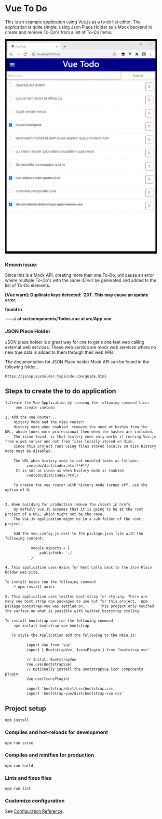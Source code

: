# Vue To Do

This is an example application using Vue.js as a to do list editor. The application is quite simple, using Json Place Holder as a Mock backend to create and remove To-Do's from a list of To-Do items. 


![Alt text](https://github.com/StuartSmith/VueJS-Samples/blob/master/vuetodo/GitHubImage/2020-10-07%2020-54-33.gif?raw=true "VueJS To Do Application")

### Known issue:   
Since this is a Mock API, creating more than one To-Do, will cause an error where multiple To-Do's with the same ID will be generated and added to the list of To-Do elements. 

**[Vue warn]: Duplicate keys detected: '201'. This may cause an update error.**

**found in**

**---> <Todos> at src/components/Todos.vue**
        **<App> at src/App.vue**
       **<Root>**

### JSON Place Holder
JSON place holder is a great way for one to get's one feet web calling external web services. These web service are mock web services where no new true data is added to them through their web APIs. 

The documentation for JSON Place holder Mock API can be found in the following folder...

    https://jsonplaceholder.typicode.com/guide.html


## Steps to create the to do application


    1.Create the Vue Application by running the following command line:
         vue create vuetodo

    2. Add the vue Router...
        History Mode and the view router:
        History mode when enabled  removes the need of hashes from the URL, which looks more professional then when the hashes are included.
        The issue found, is that history mode only works if running Vue.js from a web server and not from files locally stored on disk. 
        Since this project runs using files stored locally on disk History mode must be disabled.  
        
        The URL when history mode is not enabled looks as follows:         
              vuetodo/dist/index.html**#**/         
         It is not as clean as when history mode is enabled        
              vuetodo/dist/index.html/       
       
        To create the vue router with history mode turned off, use the option of N. 
         

    3. When building for production remove the /slash in hrefs
        By default Vue JS assumes that it is going to be at the root project of a URL, which might not be the case. 
        The Vue.Js application might be in a sub folder of the root project. 

        Add the vue.config.js next to the package.json file with the following content:

                module.exports = {
                    publicPath: './'
                }

    4. This application uses Axios for Rest Calls back to the Json Place holder web site. 
    
    To install Axios run the following command 
        * npm install axios

    5. This application uses twitter boot strap for styling. There are many vue boot strap npm packages to use but for this project,  npm package bootstrap-vue was settled on.       This project only touched the surface on what is possible with twitter bootstrap styling. 
        
    To install bootstrap-vue run the following command     
        npm install bootstrap-vue bootstrap

       To style the Application add the following to the Main.js:

              import Vue from 'vue'
              import { BootstrapVue, IconsPlugin } from 'bootstrap-vue'

              // Install BootstrapVue
              Vue.use(BootstrapVue)
              // Optionally install the BootstrapVue icon components plugin
              Vue.use(IconsPlugin)

              import 'bootstrap/dist/css/bootstrap.css'
              import 'bootstrap-vue/dist/bootstrap-vue.css'

## Project setup
```
npm install
```

### Compiles and hot-reloads for development
```
npm run serve
```

### Compiles and minifies for production
```
npm run build
```

### Lints and fixes files
```
npm run lint
```

### Customize configuration
See [Configuration Reference](https://cli.vuejs.org/config/).
